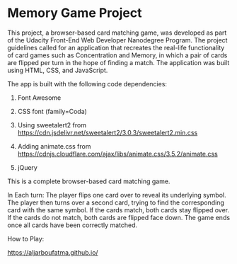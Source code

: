 # Memory Game Project


This project, a browser-based card matching game, was developed as part of the Udacity Front-End Web Developer Nanodegree Program. The project guidelines called for an application that recreates the real-life functionality of card games such as Concentration and Memory, in which a pair of cards are flipped per turn in the hope of finding a match. The application was built using HTML, CSS, and JavaScript.

The app is built with the following code dependencies:

1. Font Awesome
2. CSS font (family=Coda)
3. Using sweetalert2
 from https://cdn.jsdelivr.net/sweetalert2/3.0.3/sweetalert2.min.css

4. Adding animate.css from https://cdnjs.cloudflare.com/ajax/libs/animate.css/3.5.2/animate.css

5. jQuery

This is a complete browser-based card matching game.

In Each turn:
The player flips one card over to reveal its underlying symbol.
The player then turns over a second card, trying to find the corresponding card with the same symbol.
If the cards match, both cards stay flipped over.
If the cards do not match, both cards are flipped face down.
The game ends once all cards have been correctly matched.

How to Play:

https://aljarboufatma.github.io/
